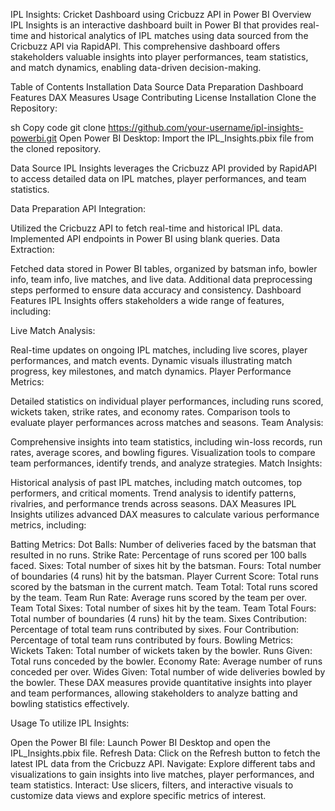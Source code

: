IPL Insights: Cricket Dashboard using Cricbuzz API in Power BI
Overview
IPL Insights is an interactive dashboard built in Power BI that provides real-time and historical analytics of IPL matches using data sourced from the Cricbuzz API via RapidAPI. This comprehensive dashboard offers stakeholders valuable insights into player performances, team statistics, and match dynamics, enabling data-driven decision-making.

Table of Contents
Installation
Data Source
Data Preparation
Dashboard Features
DAX Measures
Usage
Contributing
License
Installation
Clone the Repository:

sh
Copy code
git clone https://github.com/your-username/ipl-insights-powerbi.git
Open Power BI Desktop:
Import the IPL_Insights.pbix file from the cloned repository.

Data Source
IPL Insights leverages the Cricbuzz API provided by RapidAPI to access detailed data on IPL matches, player performances, and team statistics.

Data Preparation
API Integration:

Utilized the Cricbuzz API to fetch real-time and historical IPL data.
Implemented API endpoints in Power BI using blank queries.
Data Extraction:

Fetched data stored in Power BI tables, organized by batsman info, bowler info, team info, live matches, and live data.
Additional data preprocessing steps performed to ensure data accuracy and consistency.
Dashboard Features
IPL Insights offers stakeholders a wide range of features, including:

Live Match Analysis:

Real-time updates on ongoing IPL matches, including live scores, player performances, and match events.
Dynamic visuals illustrating match progress, key milestones, and match dynamics.
Player Performance Metrics:

Detailed statistics on individual player performances, including runs scored, wickets taken, strike rates, and economy rates.
Comparison tools to evaluate player performances across matches and seasons.
Team Analysis:

Comprehensive insights into team statistics, including win-loss records, run rates, average scores, and bowling figures.
Visualization tools to compare team performances, identify trends, and analyze strategies.
Match Insights:

Historical analysis of past IPL matches, including match outcomes, top performers, and critical moments.
Trend analysis to identify patterns, rivalries, and performance trends across seasons.
DAX Measures
IPL Insights utilizes advanced DAX measures to calculate various performance metrics, including:

Batting Metrics:
Dot Balls: Number of deliveries faced by the batsman that resulted in no runs.
Strike Rate: Percentage of runs scored per 100 balls faced.
Sixes: Total number of sixes hit by the batsman.
Fours: Total number of boundaries (4 runs) hit by the batsman.
Player Current Score: Total runs scored by the batsman in the current match.
Team Total: Total runs scored by the team.
Team Run Rate: Average runs scored by the team per over.
Team Total Sixes: Total number of sixes hit by the team.
Team Total Fours: Total number of boundaries (4 runs) hit by the team.
Sixes Contribution: Percentage of total team runs contributed by sixes.
Four Contribution: Percentage of total team runs contributed by fours.
Bowling Metrics:
Wickets Taken: Total number of wickets taken by the bowler.
Runs Given: Total runs conceded by the bowler.
Economy Rate: Average number of runs conceded per over.
Wides Given: Total number of wide deliveries bowled by the bowler.
These DAX measures provide quantitative insights into player and team performances, allowing stakeholders to analyze batting and bowling statistics effectively.

Usage
To utilize IPL Insights:

Open the Power BI file: Launch Power BI Desktop and open the IPL_Insights.pbix file.
Refresh Data: Click on the Refresh button to fetch the latest IPL data from the Cricbuzz API.
Navigate: Explore different tabs and visualizations to gain insights into live matches, player performances, and team statistics.
Interact: Use slicers, filters, and interactive visuals to customize data views and explore specific metrics of interest.
